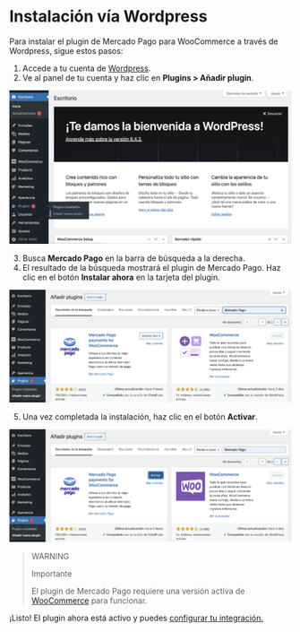 # Instalación vía Wordpress

Para instalar el plugin de Mercado Pago para WooCommerce a través de Wordpress, sigue estos pasos:

1. Accede a tu cuenta de [Wordpress](https://wordpress.com/).
2. Ve al panel de tu cuenta y haz clic en **Plugins > Añadir plugin**.

![Agregar plugin](/images/woocomerce/add-plugin-es.png)

3. Busca **Mercado Pago** en la barra de búsqueda a la derecha.
4. El resultado de la búsqueda mostrará el plugin de Mercado Pago. Haz clic en el botón **Instalar ahora** en la tarjeta del plugin.

![Instalar MP](/images/woocomerce/install-mp-es.png)

5. Una vez completada la instalación, haz clic en el botón **Activar**.

![Instalar MP](/images/woocomerce/activate-mp-es.png)

> WARNING
>
> Importante
>
> El plugin de Mercado Pago requiere una versión activa de [WooCommerce](https://wordpress.org/extend/plugins/woocommerce/) para funcionar.

¡Listo! El plugin ahora está activo y puedes [configurar tu integración.](/developers/es/docs/woocommerce/integration-configuration/plugin-configuration)
